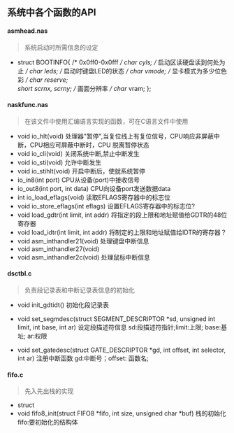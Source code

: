 ## 系统中各个函数的API

#### asmhead.nas
> 系统启动时所需信息的设定
- struct BOOTINFO{ /* 0x0ff0-0x0fff */
	char cyls;		/* 启动区读硬盘读到何处为止 */
	char leds;		/* 启动时键盘LED的状态 */
	char vmode; 	/* 显卡模式为多少位色彩 */
	char reserve; 	
	short scrnx, scrny; /*  画面分辨率 */
	char* vram;
};
#### naskfunc.nas
> 在该文件中使用汇编语言实现的函数，可在C语言文件中使用
- void io_hlt(void)
	处理器"暂停",当复位线上有复位信号，CPU响应非屏蔽中断，CPU相应可屏蔽中断时，CPU
	脱离暂停状态
- void io_cli(void)
	关闭系统中断,禁止中断发生
- void io_sti(void)
	允许中断发生
- void io_stihlt(void)
	开启中断后，使就系统暂停
- io_in8(int port)
	CPU从设备(port)中接收信号
- io_out8(int port, int data)
	CPU向设备port发送数据data
- int io_load_eflags(void)
	读取EFLAGS寄存器中的标志位
- void io_store_eflags(int eflags)
	设置EFLAGS寄存器中的标志位?
- void load_gdtr(int limit, int addr)
	将指定的段上限和地址赋值给GDTR的48位寄存器
- void load_idtr(int limit, int addr)
	将制定的上限和地址赋值给IDTR的寄存器？
- void asm_inthandler21(void)
	处理键盘中断信息
- void asm_inthandler27(void)
- void asm_inthandler2c(void)
	处理鼠标中断信息

#### dsctbl.c
> 负责段记录表和中断记录表信息的初始化
-	void init_gdtidt()
	初始化段记录表

- void set_segmdesc(struct SEGMENT_DESCRIPTOR *sd, unsigned int limit, int base, int ar)
	设定段描述符信息
	sd:段描述符指针;limit:上限; base:基址; ar:权限

- void set_gatedesc(struct GATE_DESCRIPTOR *gd, int offset, int selector, int ar)
	注册中断函数
	gd:中断号；offset: 函数名; 

#### fifo.c
> 先入先出栈的实现
- struct 
- void fifo8_init(struct FIFO8 *fifo, int size, unsigned char *buf)
	栈的初始化
	fifo:要初始化的结构体
